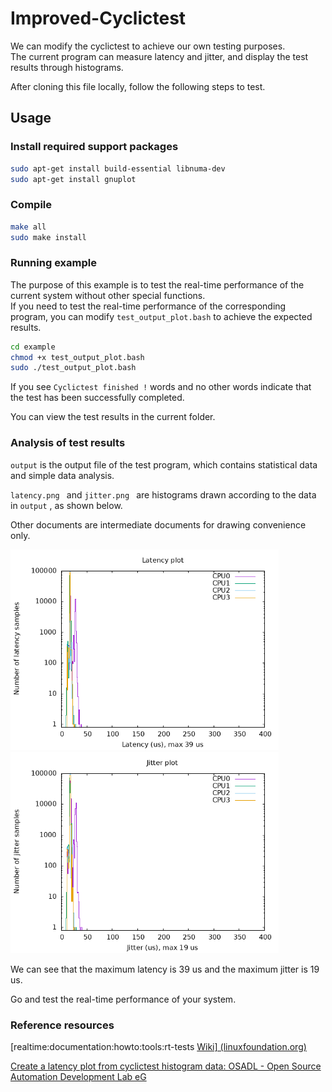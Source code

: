 # Improved-Cyclictest
We can modify the cyclictest to achieve our own testing purposes.  
The current program can measure latency and jitter, and display the test results through histograms.  

After cloning this file locally, follow the following steps to test.

## Usage

### Install required support packages

``` bash
sudo apt-get install build-essential libnuma-dev 
sudo apt-get install gnuplot
```

### Compile

``` bash
make all
sudo make install
```

### Running example

The purpose of this example is to test the real-time performance of the current system without other special functions.  
If you need to test the real-time performance of the corresponding program, you can modify `test_output_plot.bash` to achieve the expected results.  

``` bash
cd example
chmod +x test_output_plot.bash
sudo ./test_output_plot.bash
```

If you see `Cyclictest finished !` words and no other words indicate that the test has been successfully completed.   

You can view the test results in the current folder.  

### Analysis of test results

`output` is the output file of the test program, which contains statistical data and simple data analysis.  

`latency.png ` and `jitter.png `  are histograms drawn according to the data in `output` , as shown below.  

Other documents are intermediate documents for drawing convenience only.  

<img src="assets/image-20220821161632659.png" alt="image-image-20220821161632659" style="zoom:67%;" />

<img src="assets/image-20220821161652608.png" alt="image-20220821161652608" style="zoom:67%;" />

We can see that the maximum latency is 39 us and the maximum jitter is 19 us.  

Go and test the real-time performance of your system.

### Reference resources

[realtime:documentation:howto:tools:rt-tests [Wiki\] (linuxfoundation.org)](https://wiki.linuxfoundation.org/realtime/documentation/howto/tools/rt-tests)

[Create a latency plot from cyclictest histogram data: OSADL - Open Source Automation Development Lab eG](https://www.osadl.org/Create-a-latency-plot-from-cyclictest-hi.bash-script-for-latency-plot.0.html)

